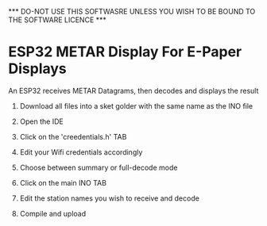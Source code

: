 *** DO-NOT USE THIS SOFTWASRE UNLESS YOU WISH TO BE BOUND TO THE SOFTWARE LICENCE ***

# ESP32 METAR Display For E-Paper Displays
An ESP32 receives METAR Datagrams, then decodes and displays the result

1. Download all files into a sket golder with the same name as the INO file

2. Open the IDE

3. Click on the 'creedentials.h' TAB

4. Edit your Wifi credentials accordingly

5. Choose between summary or full-decode mode

6. Click on the main INO TAB

7. Edit the station names you wish to receive and decode

8. Compile and upload
